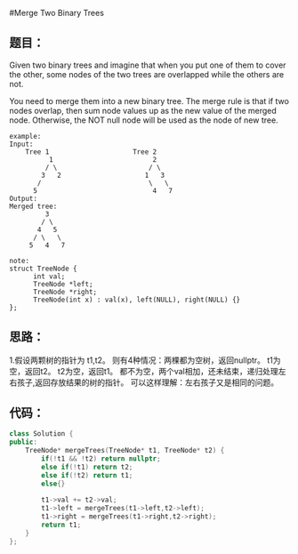 #Merge Two Binary Trees

## 题目：

Given two binary trees and imagine that when you put one of them to cover the other, some nodes of the two trees are
overlapped while the others are not.

You need to merge them into a new binary tree. The merge rule is that if two nodes overlap, then sum node values up 
as the new value of the merged node. Otherwise, the NOT null node will be used as the node of new tree.

```
example:
Input: 
	Tree 1                     Tree 2                  
          1                         2                             
         / \                       / \                            
        3   2                     1   3                        
       /                           \   \                      
      5                             4   7                  
Output: 
Merged tree:
	     3
	    / \
	   4   5
	  / \   \ 
	 5   4   7

note:
struct TreeNode {
      int val;
      TreeNode *left;
      TreeNode *right;
      TreeNode(int x) : val(x), left(NULL), right(NULL) {}
};
```

## 思路：

1.假设两颗树的指针为 t1,t2。
  则有4种情况：两棵都为空树，返回nullptr。
            t1为空，返回t2。
            t2为空，返回t1。
            都不为空，两个val相加，还未结束，递归处理左右孩子,返回存放结果的树的指针。
  可以这样理解：左右孩子又是相同的问题。

## 代码：

```cpp
class Solution {
public:
    TreeNode* mergeTrees(TreeNode* t1, TreeNode* t2) {
        if(!t1 && !t2) return nullptr;
        else if(!t1) return t2;
        else if(!t2) return t1;
        else{}
        
        t1->val += t2->val;
        t1->left = mergeTrees(t1->left,t2->left);
        t1->right = mergeTrees(t1->right,t2->right);
        return t1;
    }
};

```





